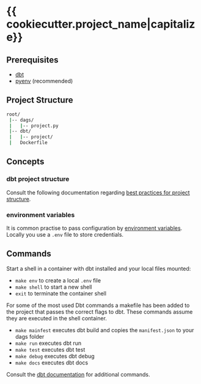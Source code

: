 # {{ cookiecutter.project_name|capitalize}}

## Prerequisites

- [dbt](https://docs.getdbt.com/dbt-cli/installation/)
- [pyenv](https://github.com/pyenv/pyenv) (recommended)


## Project Structure

```bash
root/
 |-- dags/
 |   |-- project.py
 |-- dbt/
 |   |-- project/
 |   Dockerfile
```

## Concepts

### dbt project structure
Consult the following documentation regarding [best practices for project structure](https://discourse.getdbt.com/t/how-we-structure-our-dbt-projects/355).

### environment variables
It is common practise to pass configuration by [environment variables](https://docs.getdbt.com/reference/dbt-jinja-functions/env_var).
Locally you use a `.env` file to store credentials. 

## Commands
Start a shell in a container with dbt installed and your local files mounted:
- `make env` to create a local `.env` file
- `make shell` to start a new shell
- `exit` to terminate the container shell

For some of the most used Dbt commands a makefile has been added to the project that passes the correct flags to dbt. 
These commands assume they are executed in the shell container.
- `make mainfest` executes dbt build and copies the `manifest.json` to your dags folder 
- `make run` executes dbt run
- `make test` executes dbt test
- `make debug` executes dbt debug
- `make docs` executes dbt docs

Consult the [dbt documentation](https://docs.getdbt.com/docs/introduction) for additional commands.